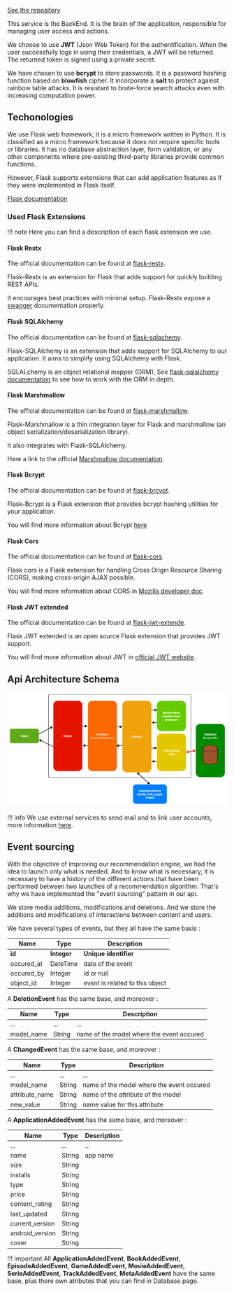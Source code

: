 [See the repository](https://github.com/RomainCtl/RecoFinement-api)

This service is the BackEnd. It is the brain of the application, responsible for managing user access and actions.

We choose to use __JWT__ (Json Web Token) for the authentification. When the user successfully logs in using their credentials, a JWT will be returned. The returned token is signed using a private secret.

We have chosen to use __bcrypt__ to store passwords. It is a password hashing function based on __blowfish__ cipher. It incorporate a __salt__ to protect against rainbow table attacks. It is resistant to brute-force search attacks even with increasing computation power.

## Techonologies

We use Flask web framework, it is a micro framework written in Python. It is classified as a micro framework because it does not require specific tools or libraries. It has no database abstraction layer, form validation, or any other components where pre-existing third-party libraries provide common functions.

However, Flask supports extensions that can add application features as if they were implemented in Flask itself.

[Flask documentation](https://flask.palletsprojects.com/en/1.1.x/)

### Used Flask Extensions

!!! note
    Here you can find a description of each flask extension we use.

#### Flask Restx

The official documentation can be found at [flask-restx](https://flask-restx.readthedocs.io/en/latest/).

Flask-Restx is an extension for Flask that adds support for quickly building REST APIs.

It encourages best practices with minimal setup. Flask-Restx expose a [swagger](https://swagger.io/) documentation properly.


#### Flask SQLAlchemy

The official documentation can be found at [flask-sqlachemy](https://flask-sqlalchemy.palletsprojects.com/en/2.x/).

Flask-SQLAlchemy is an extension that adds support for SQLAlchemy to our application. It aims to simplify using SQLAlchemy with Flask.

SQLALchemy is an object relational mapper (ORM), See [flask-sqlalchemy documentation](https://docs.sqlalchemy.org/en/latest/) to see how to work with the ORM in depth.


#### Flask Marshmallow

The official documentation can be found at [flask-marshmallow](https://flask-marshmallow.readthedocs.io/en/latest/).

Flask-Marshmallow is a thin integration layer for Flask and marshmallow (an object serialization/deserialization library).

It also integrates with Flask-SQLAlchemy.

Here a link to the official [Marshmallow documentation](https://marshmallow.readthedocs.io/en/latest/).

#### Flask Bcrypt

The official documentation can be found at [flask-brcypt](https://flask-bcrypt.readthedocs.io/en/latest/).

Flask-Bcrypt is a Flask extension that provides bcrypt hashing utilities for your application.

You will find more information about Bcrypt [here](https://en.wikipedia.org/wiki/Bcrypt)


#### Flask Cors

The official documentation can be found at [flask-cors](https://flask-cors.readthedocs.io/en/latest/).

Flask cors is a Flask extension for handling Cross Origin Resource Sharing (CORS), making cross-origin AJAX possible.

You will find more information about CORS in [Mozilla developer doc](https://developer.mozilla.org/en-US/docs/Web/HTTP/CORS).

#### Flask JWT extended

The official documentation can be found at [flask-jwt-extende](https://flask-jwt-extended.readthedocs.io/en/stable/).

Flask JWT extended is an open source Flask extension that provides JWT support.

You will find more information about JWT in [official JWT website](https://jwt.io/).


## Api Architecture Schema

![Api Architecture](../../assets/images/api_architecture.png)

!!! info
    We use external services to send mail and to link user accounts, more information [here](../../external_services/mailjet).


## Event sourcing

With the objective of improving our recommendation engine, we had the idea to launch only what is needed. And to know what is necessary, it is necessary to have a history of the different actions that have been performed between two launches of a recommendation algorithm. That's why we have implemented the "event sourcing" pattern in our api.

We store media additions, modifications and deletions. And we store the additions and modifications of interactions between content and users.

We have several types of events, but they all have the same basis :

| Name | Type | Description |
|---|---|---|
| __id__ | __Integer__ | __Unique identifier__ |
| occured_at | DateTime | date of the event |
| occured_by | Integer | id or null |
| object_id | Integer | event is related to this object |


A __DeletionEvent__ has the same base, and moreover :

| Name | Type | Description |
|---|---|---|
| ... | ... | ... |
| model_name | String | name of the model where the event occured |


A __ChangedEvent__ has the same base, and moreover :

| Name | Type | Description |
|---|---|---|
| ... | ... | ... |
| model_name | String | name of the model where the event occured |
| attribute_name | String | name of the attribute of the model |
| new_value | String | name value for this attribute |


A __ApplicationAddedEvent__ has the same base, and moreover :

| Name | Type | Description |
|---|---|---|
| ... | ... | ... |
| name | String | app name |
| size | String |  |
| installs | String |  |
| type | String |  |
| price | String |  |
| content_rating | String |  |
| last_updated | String |  |
| current_version | String |  |
| android_version | String |  |
| cover | String |  |

!!! important
    All __ApplicationAddedEvent__, __BookAddedEvent__, __EpisodeAddedEvent__, __GameAddedEvent__, __MovieAddedEvent__, __SerieAddedEvent__, __TrackAddedEvent__, __MetaAddedEvent__ have the same base, plus there own atributes that you can find in Database page.
